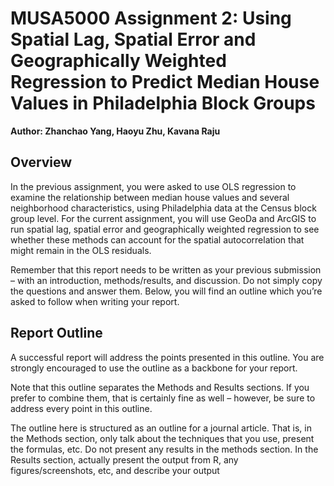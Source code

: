 # MUSA5000 Assignment 2: Using Spatial Lag, Spatial Error and Geographically Weighted Regression to Predict Median House Values in Philadelphia Block Groups

**Author: Zhanchao Yang, Haoyu Zhu, Kavana Raju**

## Overview
In the previous assignment, you were asked to use OLS regression to examine the relationship between median house values and several neighborhood characteristics, using Philadelphia data at the Census block group level. For the current assignment, you will use GeoDa and ArcGIS to run spatial lag, spatial error and geographically weighted regression to see whether these methods can account for the spatial autocorrelation that might remain in the OLS residuals.

Remember that this report needs to be written as your previous submission – with an introduction, methods/results, and discussion. Do not simply copy the questions and answer them. Below, you will find an outline which you’re asked to follow when writing your report.

## Report Outline

A successful report will address the points presented in this outline. You are strongly encouraged to use the outline as a backbone for your report.

Note that this outline separates the Methods and Results sections. If you prefer to combine them, that is certainly fine as well – however, be sure to address every point in this outline.

The outline here is structured as an outline for a journal article. That is, in the Methods section, only talk about the techniques that you use, present the formulas, etc. Do not present any results in the methods section. In the Results section, actually present the output from R, any figures/screenshots, etc, and describe your output
